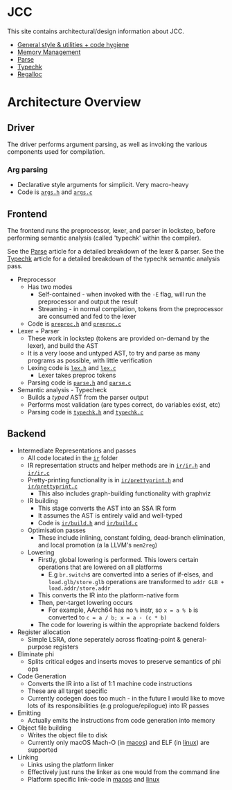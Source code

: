 # JCC

This site contains architectural/design information about JCC.

* [General style & utilities + code hygiene](./general.html)
* [Memory Management](./memory.html)
* [Parse](./parse.html)
* [Typechk](./typechk.html)
* [Regalloc](./regalloc.html)

# Architecture Overview

## Driver

The driver performs argument parsing, as well as invoking the various components used for compilation.

### Arg parsing

* Declarative style arguments for simplicit. Very macro-heavy
* Code is [`args.h`](https://github.com/john-h-k/jcc/tree/main/args.h) and [`args.c`](https://github.com/john-h-k/jcc/tree/main/args.c)

## Frontend

The frontend runs the preprocessor, lexer, and parser in lockstep, before performing semantic analysis (called 'typechk' within the compiler).

See the [Parse](./parse.html) article for a detailed breakdown of the lexer & parser.
See the [Typechk](./typechk.html) article for a detailed breakdown of the typechk semantic analysis pass.

* Preprocessor
  * Has two modes
    * Self-contained - when invoked with the `-E` flag, will run the preprocessor and output the result
    * Streaming - in normal compilation, tokens from the preprocessor are consumed and fed to the lexer
  * Code is [`preproc.h`](https://github.com/john-h-k/jcc/tree/main/preproc.h) and [`preproc.c`](https://github.com/john-h-k/jcc/tree/main/preproc.c)
* Lexer + Parser
  * These work in lockstep (tokens are provided on-demand by the lexer), and build the AST
  * It is a very loose and untyped AST, to try and parse as many programs as possible, with little verification
  * Lexing code is [`lex.h`](https://github.com/john-h-k/jcc/tree/main/lex.h) and [`lex.c`](https://github.com/john-h-k/jcc/tree/main/lex.c)
    * Lexer takes preproc tokens
  * Parsing code is [`parse.h`](https://github.com/john-h-k/jcc/tree/main/parse.h) and [`parse.c`](https://github.com/john-h-k/jcc/tree/main/parse.c)
* Semantic analysis - Typecheck
  * Builds a _typed_ AST from the parser output
  * Performs most validation (are types correct, do variables exist, etc)
  * Parsing code is [`typechk.h`](https://github.com/john-h-k/jcc/tree/main/typechk.h) and [`typechk.c`](https://github.com/john-h-k/jcc/tree/main/typechk.c)

## Backend

* Intermediate Representations and passes
  * All code located in the [`ir`](ir) folder
  * IR representation structs and helper methods are in [`ir/ir.h`](ir/https://github.com/john-h-k/jcc/tree/main/ir.h) and [`ir/ir.c`](ir/https://github.com/john-h-k/jcc/tree/main/ir.c)
  * Pretty-printing functionality is in [`ir/prettyprint.h`](ir/https://github.com/john-h-k/jcc/tree/main/prettyprint.h) and [`ir/prettyprint.c`](ir/https://github.com/john-h-k/jcc/tree/main/prettyprint.c)
    * This also includes graph-building functionality with graphviz
  * IR building
    * This stage converts the AST into an SSA IR form
    * It assumes the AST is entirely valid and well-typed
    * Code is [`ir/build.h`](ir/https://github.com/john-h-k/jcc/tree/main/build.h) and [`ir/build.c`](ir/https://github.com/john-h-k/jcc/tree/main/build.c)
  * Optimisation passes
    * These include inlining, constant folding, dead-branch elimination, and local promotion (a la LLVM's `mem2reg`)
  * Lowering
    * Firstly, global lowering is performed. This lowers certain operations that are lowered on all platforms
      * E.g `br.switch`s are converted into a series of if-elses, and `load.glb/store.glb` operations are transformed to `addr GLB + load.addr/store.addr`
    * This converts the IR into the platform-native form
    * Then, per-target lowering occurs
      * For example, AArch64 has no `%` instr, so `x = a % b` is converted to `c = a / b; x = a - (c * b)`
    * The code for lowering is within the appropriate backend folders
* Register allocation
  * Simple LSRA, done seperately across floating-point & general-purpose registers
* Eliminate phi
    * Splits critical edges and inserts moves to preserve semantics of phi ops
* Code Generation
  * Converts the IR into a list of 1:1 machine code instructions
  * These are all target specific
  * Currently codegen does too much - in the future I would like to move lots of its responsibilities (e.g prologue/epilogue) into IR passes
* Emitting
  * Actually emits the instructions from code generation into memory
* Object file building
  * Writes the object file to disk
  * Currently only macOS Mach-O (in [macos](./macos)) and ELF (in [linux](./linux)) are supported
* Linking
  * Links using the platform linker
  * Effectively just runs the linker as one would from the command line
  * Platform specific link-code in [macos](./macos) and [linux](./linux)


